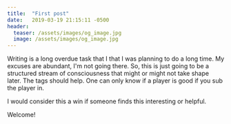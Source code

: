 ```yaml
---
title:  "First post"
date:   2019-03-19 21:15:11 -0500
header:
  teaser: /assets/images/og_image.jpg
  image: /assets/images/og_image.jpg
---
```

Writing is a long overdue task that I that I was planning to do a long time. My excuses are abundant, I'm not going there. So, this is just going to be a structured stream of consciousness that might or might not take shape later. The tags should help. One can only know if a player is good if you sub the player in.

I would consider this a win if someone finds this interesting or helpful.

Welcome!
